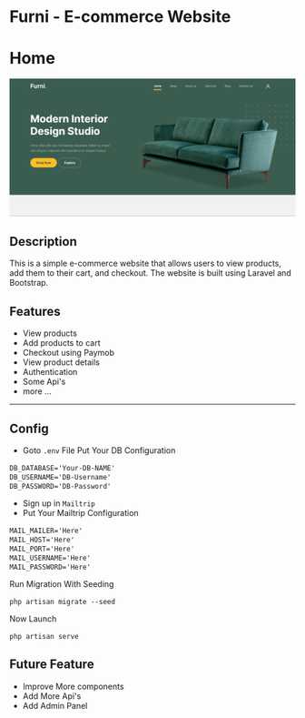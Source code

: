 # Furni - E-commerce Website
# Home
![img.png](img.png)

## Description
This is a simple e-commerce website that allows users to view products, add them to their cart, and checkout. 
The website is built using Laravel and Bootstrap.

## Features
- View products
- Add products to cart
- Checkout using Paymob
- View product details
- Authentication
- Some Api's
- more ...
<hr>

## Config
- Goto `.env` File Put Your DB Configuration
```
DB_DATABASE='Your-DB-NAME'
DB_USERNAME='DB-Username'
DB_PASSWORD='DB-Password'
```
- Sign up in `Mailtrip`
- Put Your Mailtrip Configuration

```
MAIL_MAILER='Here'
MAIL_HOST='Here'
MAIL_PORT='Here'
MAIL_USERNAME='Here'
MAIL_PASSWORD='Here'
```
Run Migration With Seeding
```
php artisan migrate --seed
```

Now Launch

```
php artisan serve 
```
## Future Feature
- Improve More components
- Add More Api's
- Add Admin Panel


